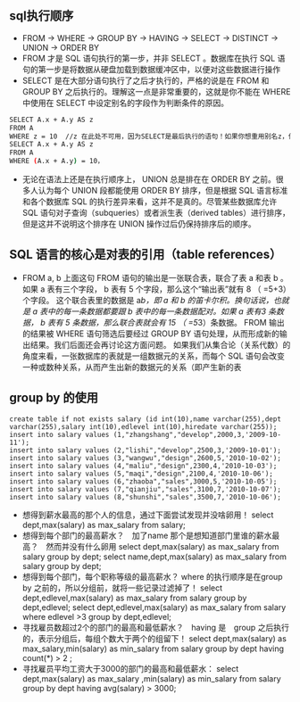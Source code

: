 ## sql执行顺序
* FROM -> WHERE -> GROUP BY -> HAVING -> SELECT -> DISTINCT -> UNION -> ORDER BY
* FROM 才是 SQL 语句执行的第一步，并非 SELECT 。数据库在执行 SQL 语句的第一步是将数据从硬盘加载到数据缓冲区中，以便对这些数据进行操作
* SELECT 是在大部分语句执行了之后才执行的，严格的说是在 FROM 和 GROUP BY 之后执行的。理解这一点是非常重要的，这就是你不能在 WHERE 中使用在 SELECT 中设定别名的字段作为判断条件的原因。
```bash
SELECT A.x + A.y AS z
FROM A
WHERE z = 10  //z 在此处不可用，因为SELECT是最后执行的语句！如果你想重用别名z，你有两个选择。要么就重新写一遍 z 所代表的表达式：
SELECT A.x + A.y AS z
FROM A
WHERE (A.x + A.y) = 10，
```
* 无论在语法上还是在执行顺序上， UNION 总是排在在 ORDER BY 之前。很多人认为每个 UNION 段都能使用 ORDER BY 排序，但是根据 SQL 语言标准和各个数据库 SQL 的执行差异来看，这并不是真的。尽管某些数据库允许 SQL 语句对子查询（subqueries）或者派生表（derived tables）进行排序，但是这并不说明这个排序在 UNION 操作过后仍保持排序后的顺序。

## SQL 语言的核心是对表的引用（table references）
* FROM a, b
上面这句 FROM 语句的输出是一张联合表，联合了表 a 和表 b 。如果 a 表有三个字段， b 表有 5 个字段，那么这个“输出表”就有 8 （ =5+3）个字段。
这个联合表里的数据是 a*b，即 a 和 b 的笛卡尔积。换句话说，也就是 a 表中的每一条数据都要跟 b 表中的每一条数据配对。如果 a 表有3 条数据， b 表有 5 条数据，那么联合表就会有 15 （ =5*3）条数据。
FROM 输出的结果被 WHERE 语句筛选后要经过 GROUP BY 语句处理，从而形成新的输出结果。我们后面还会再讨论这方面问题。
如果我们从集合论（关系代数）的角度来看，一张数据库的表就是一组数据元的关系，而每个 SQL 语句会改变一种或数种关系，从而产生出新的数据元的关系（即产生新的表

## group  by  的使用
```
create table if not exists salary (id int(10),name varchar(255),dept varchar(255),salary int(10),edlevel int(10),hiredate varchar(255));
insert into salary values (1,"zhangshang","develop",2000,3,'2009-10-11');
insert into salary values (2,"lishi","develop",2500,3,'2009-10-01');
insert into salary values (3,"wangwu","design",2600,5,'2010-10-02');
insert into salary values (4,"maliu","design",2300,4,'2010-10-03');
insert into salary values (5,"maqi","design",2100,4,'2010-10-06');
insert into salary values (6,"zhaoba","sales",3000,5,'2010-10-05');
insert into salary values (7,"qianjiu","sales",3100,7,'2010-10-07');
insert into salary values (8,"shunshi","sales",3500,7,'2010-10-06');
```
* 想得到薪水最高的那个人的信息，通过下面尝试发现并没啥卵用！
select dept,max(salary) as max_salary from salary;
* 想得到每个部门的最高薪水？　加了name 那个是想知道部门里谁的薪水最高？　然而并没有什么卵用
select dept,max(salary) as max_salary from salary group by dept;
select name,dept,max(salary) as max_salary from salary group by dept;
* 想得到每个部门，每个职称等级的最高薪水？ where  的执行顺序是在group  by 之前的，所以分组前，就将一些记录过滤掉了！
select dept,edlevel,max(salary) as max_salary from salary group by dept,edlevel;
select dept,edlevel,max(salary) as max_salary from salary where edlevel >3 group by dept,edlevel;
* 寻找雇员数超过2个的部门的最高和最低薪水？　having 是　group  之后执行的，表示分组后，每组个数大于两个的组留下！
select dept,max(salary) as max_salary,min(salary) as min_salary from salary group by dept having count(*) > 2 ;
* 寻找雇员平均工资大于3000的部门的最高和最低薪水：
select dept,max(salary) as max_salary ,min(salary) as min_salary from salary group by dept having avg(salary) > 3000;
